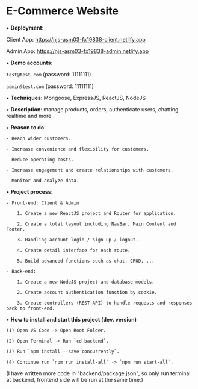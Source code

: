 # E-Commerce Website

• **Deployment**: 

Client App: https://njs-asm03-fx19838-client.netlify.app

Admin App: https://njs-asm03-fx19838-admin.netlify.app

• **Demo accounts**: 

`test@test.com` (password: 11111111)

`admin@test.com` (password: 11111111)

• **Techniques**: Mongoose, ExpressJS, ReactJS, NodeJS

• **Description**: manage products, orders, authenticate users, chatting realtime and more.

• **Reason to do**: 

    - Reach wider customers.

    - Increase convenience and flexibility for customers.

    - Reduce operating costs.

    - Increase engagement and create relationships with customers.

    - Monitor and analyze data.

• **Project process**: 

    - Front-end: Client & Admin
    
        1. Create a new ReactJS project and Router for application.

        2. Create a total layout including NavBar, Main Content and Footer.

        3. Handling account login / sign up / logout.
        
        4. Create detail interface for each route.

        5. Build advanced functions such as chat, CRUD, ...

    - Back-end: 

        1. Create a new NodeJS project and database models.

        2. Create account authentication function by cookie.

        3. Create controllers (REST API) to handle requests and responses back to front-end.

• **How to install and start this project (dev. version)**

    (1) Open VS Code -> Open Root Folder.

    (2) Open Terminal -> Run `cd backend`.

    (3) Run `npm install --save concurrently`.

    (4) Continue run `npm run install-all` -> `npm run start-all`.

(I have written more code in "backend/package.json", so only run terminal at backend, frontend side will be run at the same time.)
